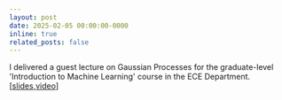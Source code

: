 ```yaml
---
layout: post
date: 2025-02-05 00:00:00-0000
inline: true
related_posts: false
---
```


I delivered a guest lecture on Gaussian Processes for the graduate-level 'Introduction to Machine Learning' course in the ECE Department. [[slides](https://docs.google.com/presentation/d/1LMF6WlRYsixw9JL8VCL_xrUSJEPEVx3zd7DEOg0snPw/edit?usp=sharing),[video](https://purdue-edu.zoom.us/rec/share/jR7Bae20cSeqsctcRyyT3crDAn-6fro-N_jssgdW7P2gtkD3oKb39UbG802who_W.W59HooKdPjSomQFF)]
